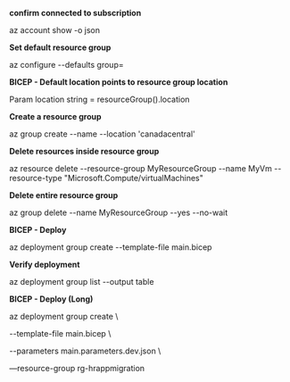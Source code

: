**confirm connected to subscription**

az account show -o json



**Set default resource group**

az configure --defaults group=<resource group>



**BICEP - Default location points to resource group location**

Param location string = resourceGroup().location



**Create a resource group**

az group create --name <resource group> --location 'canadacentral'





**Delete resources inside resource group**

az resource delete --resource-group MyResourceGroup --name MyVm --resource-type "Microsoft.Compute/virtualMachines"



**Delete entire resource group**

az group delete --name MyResourceGroup --yes --no-wait



**BICEP - Deploy**

az deployment group create --template-file main.bicep



**Verify deployment**

az deployment group list --output table



**BICEP - Deploy (Long)**

az deployment group create \

--template-file main.bicep \

--parameters main.parameters.dev.json \

—resource-group rg-hrappmigration